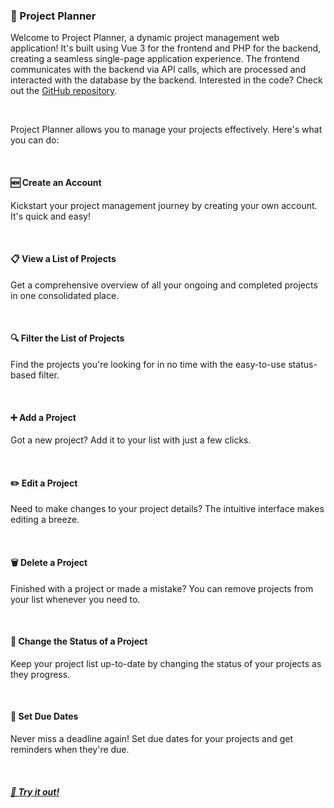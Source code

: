 ### 📝 Project Planner
Welcome to Project Planner, a dynamic project management web application! It's built using Vue 3 for the frontend and PHP for the backend, creating a seamless single-page application experience. The frontend communicates with the backend via API calls, which are processed and interacted with the database by the backend. Interested in the code? Check out the [GitHub repository](https://github.com/ItsMaxDev/Project-Planner).

&nbsp;

Project Planner allows you to manage your projects effectively. Here's what you can do:

&nbsp;

#### 🆕 Create an Account
Kickstart your project management journey by creating your own account. It's quick and easy!

&nbsp;

#### 📋 View a List of Projects
Get a comprehensive overview of all your ongoing and completed projects in one consolidated place.

&nbsp;

#### 🔍 Filter the List of Projects
Find the projects you're looking for in no time with the easy-to-use status-based filter.

&nbsp;

#### ➕ Add a Project
Got a new project? Add it to your list with just a few clicks.

&nbsp;

#### ✏️ Edit a Project
Need to make changes to your project details? The intuitive interface makes editing a breeze.

&nbsp;

#### 🗑️ Delete a Project
Finished with a project or made a mistake? You can remove projects from your list whenever you need to.

&nbsp;

#### 🔄 Change the Status of a Project
Keep your project list up-to-date by changing the status of your projects as they progress.

&nbsp;

#### 📅 Set Due Dates
Never miss a deadline again! Set due dates for your projects and get reminders when they're due.

&nbsp;

##### [🚀 Try it out!](https://projects.maxkruiswegt.com/)